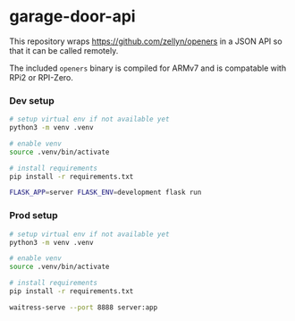 # garage-door-api

This repository wraps https://github.com/zellyn/openers in a JSON API so that it can be called remotely.

The included `openers` binary is compiled for ARMv7 and is compatable with RPi2 or RPI-Zero.

### Dev setup
```bash
# setup virtual env if not available yet
python3 -m venv .venv

# enable venv
source .venv/bin/activate

# install requirements
pip install -r requirements.txt

FLASK_APP=server FLASK_ENV=development flask run
```

### Prod setup
```bash
# setup virtual env if not available yet
python3 -m venv .venv

# enable venv
source .venv/bin/activate

# install requirements
pip install -r requirements.txt

waitress-serve --port 8888 server:app
```